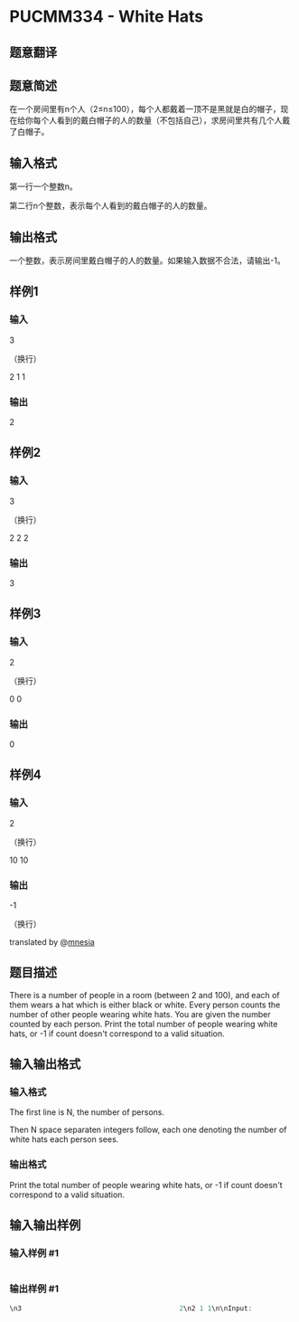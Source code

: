 # PUCMM334 - White Hats

## 题意翻译

## 题意简述

在一个房间里有n个人（2≤n≤100），每个人都戴着一顶不是黑就是白的帽子，现在给你每个人看到的戴白帽子的人的数量（不包括自己），求房间里共有几个人戴了白帽子。

## 输入格式

第一行一个整数n。

第二行n个整数，表示每个人看到的戴白帽子的人的数量。

## 输出格式

一个整数，表示房间里戴白帽子的人的数量。如果输入数据不合法，请输出-1。

## 样例1

### 输入

3

（换行）

2 1 1

### 输出

2

## 样例2

### 输入

3

（换行）

2 2 2

### 输出

3

## 样例3

### 输入

2

（换行）

0 0

### 输出

0

## 样例4

### 输入

2

（换行）

10 10

### 输出

-1

（换行）

translated by @[mnesia](https://www.luogu.org/space/show?uid=115711)

## 题目描述

There is a number of people in a room (between 2 and 100), and each of them wears a hat which is either black or white. Every person counts the number of other people wearing white hats. You are given the number counted by each person. Print the total number of people wearing white hats, or -1 if count doesn't correspond to a valid situation.

## 输入输出格式

### 输入格式

The first line is N, the number of persons.

Then N space separaten integers follow, each one denoting the number of white hats each person sees.

### 输出格式

Print the total number of people wearing white hats, or -1 if count doesn't correspond to a valid situation.

## 输入输出样例

### 输入样例 #1

```cpp

```
### 输出样例 #1

```cpp
\n3                                       2\n2 1 1\n\nInput:                              Output:\n3                                       3\n2 2 2\n\nInput:                              Output:\n2                                       0\n0 0\n\nInput:                              Output:\n2                                       -1\n10 10
```


